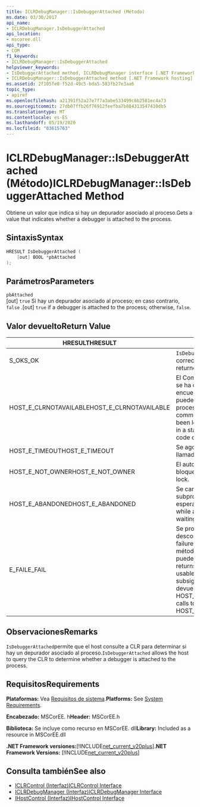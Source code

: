 ```yaml
---
title: ICLRDebugManager::IsDebuggerAttached (Método)
ms.date: 03/30/2017
api_name:
- ICLRDebugManager.IsDebuggerAttached
api_location:
- mscoree.dll
api_type:
- COM
f1_keywords:
- ICLRDebugManager::IsDebuggerAttached
helpviewer_keywords:
- IsDebuggerAttached method, ICLRDebugManager interface [.NET Framework hosting]
- ICLRDebugManager::IsDebuggerAttached method [.NET Framework hosting]
ms.assetid: 2f105fe0-f52d-49c5-bda5-583fb27e3aa6
topic_type:
- apiref
ms.openlocfilehash: a21391f52a27e7f7a3abe533499c6b2581ec4a73
ms.sourcegitcommit: 27db07ffb26f76912feefba7b884313547410db5
ms.translationtype: MT
ms.contentlocale: es-ES
ms.lasthandoff: 05/19/2020
ms.locfileid: "83615763"
---
```

# <a name="iclrdebugmanagerisdebuggerattached-method"></a><span data-ttu-id="bf649-102">ICLRDebugManager::IsDebuggerAttached (Método)</span><span class="sxs-lookup"><span data-stu-id="bf649-102">ICLRDebugManager::IsDebuggerAttached Method</span></span>
<span data-ttu-id="bf649-103">Obtiene un valor que indica si hay un depurador asociado al proceso.</span><span class="sxs-lookup"><span data-stu-id="bf649-103">Gets a value that indicates whether a debugger is attached to the process.</span></span>  
  
## <a name="syntax"></a><span data-ttu-id="bf649-104">Sintaxis</span><span class="sxs-lookup"><span data-stu-id="bf649-104">Syntax</span></span>  
  
```cpp  
HRESULT IsDebuggerAttached (  
    [out] BOOL *pbAttached  
);  
```  
  
## <a name="parameters"></a><span data-ttu-id="bf649-105">Parámetros</span><span class="sxs-lookup"><span data-stu-id="bf649-105">Parameters</span></span>  
 `pbAttached`  
 <span data-ttu-id="bf649-106">[out] `true` Si hay un depurador asociado al proceso; en caso contrario, `false` .</span><span class="sxs-lookup"><span data-stu-id="bf649-106">[out] `true` if a debugger is attached to the process; otherwise, `false`.</span></span>  
  
## <a name="return-value"></a><span data-ttu-id="bf649-107">Valor devuelto</span><span class="sxs-lookup"><span data-stu-id="bf649-107">Return Value</span></span>  
  
|<span data-ttu-id="bf649-108">HRESULT</span><span class="sxs-lookup"><span data-stu-id="bf649-108">HRESULT</span></span>|<span data-ttu-id="bf649-109">Descripción</span><span class="sxs-lookup"><span data-stu-id="bf649-109">Description</span></span>|  
|-------------|-----------------|  
|<span data-ttu-id="bf649-110">S_OK</span><span class="sxs-lookup"><span data-stu-id="bf649-110">S_OK</span></span>|<span data-ttu-id="bf649-111">`IsDebuggerAttached`se devolvió correctamente.</span><span class="sxs-lookup"><span data-stu-id="bf649-111">`IsDebuggerAttached` returned successfully.</span></span>|  
|<span data-ttu-id="bf649-112">HOST_E_CLRNOTAVAILABLE</span><span class="sxs-lookup"><span data-stu-id="bf649-112">HOST_E_CLRNOTAVAILABLE</span></span>|<span data-ttu-id="bf649-113">El Common Language Runtime (CLR) no se ha cargado en un proceso o el CLR se encuentra en un estado en el que no puede ejecutar código administrado ni procesar la llamada correctamente.</span><span class="sxs-lookup"><span data-stu-id="bf649-113">The common language runtime (CLR) has not been loaded into a process, or the CLR is in a state in which it cannot run managed code or process the call successfully.</span></span>|  
|<span data-ttu-id="bf649-114">HOST_E_TIMEOUT</span><span class="sxs-lookup"><span data-stu-id="bf649-114">HOST_E_TIMEOUT</span></span>|<span data-ttu-id="bf649-115">Se agotó el tiempo de espera de la llamada.</span><span class="sxs-lookup"><span data-stu-id="bf649-115">The call timed out.</span></span>|  
|<span data-ttu-id="bf649-116">HOST_E_NOT_OWNER</span><span class="sxs-lookup"><span data-stu-id="bf649-116">HOST_E_NOT_OWNER</span></span>|<span data-ttu-id="bf649-117">El autor de la llamada no posee el bloqueo.</span><span class="sxs-lookup"><span data-stu-id="bf649-117">The caller does not own the lock.</span></span>|  
|<span data-ttu-id="bf649-118">HOST_E_ABANDONED</span><span class="sxs-lookup"><span data-stu-id="bf649-118">HOST_E_ABANDONED</span></span>|<span data-ttu-id="bf649-119">Se canceló un evento mientras un subproceso o fibra bloqueados estaba esperando en él.</span><span class="sxs-lookup"><span data-stu-id="bf649-119">An event was canceled while a blocked thread or fiber was waiting on it.</span></span>|  
|<span data-ttu-id="bf649-120">E_FAIL</span><span class="sxs-lookup"><span data-stu-id="bf649-120">E_FAIL</span></span>|<span data-ttu-id="bf649-121">Se produjo un error grave desconocido.</span><span class="sxs-lookup"><span data-stu-id="bf649-121">An unknown catastrophic failure occurred.</span></span> <span data-ttu-id="bf649-122">Después de que un método devuelve E_FAIL, CLR ya no se puede usar en el proceso.</span><span class="sxs-lookup"><span data-stu-id="bf649-122">After a method returns E_FAIL, the CLR is no longer usable within the process.</span></span> <span data-ttu-id="bf649-123">Las llamadas subsiguientes a métodos de hospedaje devuelven HOST_E_CLRNOTAVAILABLE.</span><span class="sxs-lookup"><span data-stu-id="bf649-123">Subsequent calls to hosting methods return HOST_E_CLRNOTAVAILABLE.</span></span>|  
  
## <a name="remarks"></a><span data-ttu-id="bf649-124">Observaciones</span><span class="sxs-lookup"><span data-stu-id="bf649-124">Remarks</span></span>  
 <span data-ttu-id="bf649-125">`IsDebuggerAttached`permite que el host consulte a CLR para determinar si hay un depurador asociado al proceso.</span><span class="sxs-lookup"><span data-stu-id="bf649-125">`IsDebuggerAttached` allows the host to query the CLR to determine whether a debugger is attached to the process.</span></span>  
  
## <a name="requirements"></a><span data-ttu-id="bf649-126">Requisitos</span><span class="sxs-lookup"><span data-stu-id="bf649-126">Requirements</span></span>  
 <span data-ttu-id="bf649-127">**Plataformas:** Vea [Requisitos de sistema](../../get-started/system-requirements.md).</span><span class="sxs-lookup"><span data-stu-id="bf649-127">**Platforms:** See [System Requirements](../../get-started/system-requirements.md).</span></span>  
  
 <span data-ttu-id="bf649-128">**Encabezado:** MSCorEE. h</span><span class="sxs-lookup"><span data-stu-id="bf649-128">**Header:** MSCorEE.h</span></span>  
  
 <span data-ttu-id="bf649-129">**Biblioteca:** Se incluye como recurso en MSCorEE. dll</span><span class="sxs-lookup"><span data-stu-id="bf649-129">**Library:** Included as a resource in MSCorEE.dll</span></span>  
  
 <span data-ttu-id="bf649-130">**.NET Framework versiones:**[!INCLUDE[net_current_v20plus](../../../../includes/net-current-v20plus-md.md)]</span><span class="sxs-lookup"><span data-stu-id="bf649-130">**.NET Framework Versions:** [!INCLUDE[net_current_v20plus](../../../../includes/net-current-v20plus-md.md)]</span></span>  
  
## <a name="see-also"></a><span data-ttu-id="bf649-131">Consulta también</span><span class="sxs-lookup"><span data-stu-id="bf649-131">See also</span></span>

- [<span data-ttu-id="bf649-132">ICLRControl (Interfaz)</span><span class="sxs-lookup"><span data-stu-id="bf649-132">ICLRControl Interface</span></span>](iclrcontrol-interface.md)
- [<span data-ttu-id="bf649-133">ICLRDebugManager (Interfaz)</span><span class="sxs-lookup"><span data-stu-id="bf649-133">ICLRDebugManager Interface</span></span>](iclrdebugmanager-interface.md)
- [<span data-ttu-id="bf649-134">IHostControl (Interfaz)</span><span class="sxs-lookup"><span data-stu-id="bf649-134">IHostControl Interface</span></span>](ihostcontrol-interface.md)
